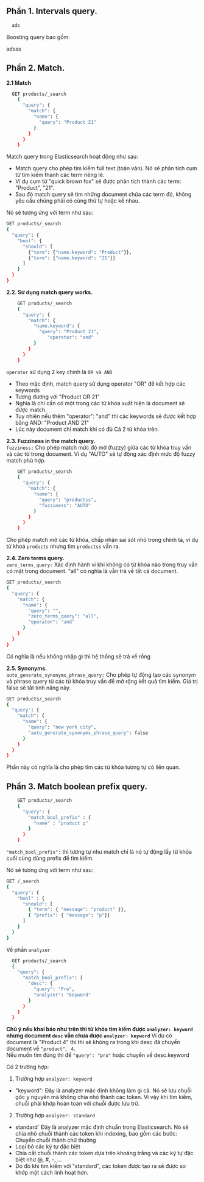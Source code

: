 ## Phần 1. Intervals query.  

```bash
  ads

 ```

Boosting query bao gồm:  

adsss


## Phần 2. Match.  

**2.1 Match**  
```bash
  GET products/_search
    {
      "query": {
        "match": {
          "name": {
            "query": "Product 21"
          }
        }
      }
    }


 ```

Match query trong Elasticsearch hoạt động như sau:

 - Match query cho phép tìm kiếm full text (toàn văn). Nó sẽ phân tích cụm từ tìm kiếm thành các term riêng lẻ.
 - Ví dụ cụm từ "quick brown fox" sẽ được phân tích thành các term: "Product", "21".
 - Sau đó match query sẽ tìm những document chứa các term đó, không yêu cầu chúng phải có cùng thứ tự hoặc kề nhau.

Nó sẽ tương ứng với term như sau:  

```bash
GET products/_search
{
  "query": {
    "bool": {
      "should": [
        {"term": {"name.keyword": "Product"}}, 
        {"term": {"name.keyword": "21"}} 
      ]
    }
  }
}
```


**2.2. Sử dụng match query works.**  

```bash
    GET products/_search
    {
      "query": {
        "match": {
          "name.keyword": {
            "query": "Product 21",
               "operator": "and"
          }
        }
      }
    }

```
`operator` sử dụng 2 key chính là `OR và AND`
 - Theo mặc định, match query sử dụng operator "OR" để kết hợp các keywords  
 - Tương đương với "Product OR 21"
 - Nghĩa là chỉ cần có một trong các từ khóa xuất hiện là document sẽ được match.
 - Tuy nhiên nếu thêm "operator": "and" thì các keywords sẽ được kết hợp bằng AND: "Product AND 21"
 - Lúc này document chỉ match khi có đủ Cả 2 từ khóa trên.

**2.3. Fuzziness in the match query.**  
`fuzziness:` Cho phép match mức độ mờ (fuzzy) giữa các từ khóa truy vấn và các từ trong document. Ví dụ "AUTO" sẽ tự động xác định mức độ fuzzy match phù hợp.

```bash
    GET products/_search
    {
      "query": {
        "match": {
          "name": {
            "query": "productss",
            "fuzziness": "AUTO"
          }
        }
      }
    }

```
Cho phép match mờ các từ khóa, chấp nhận sai sót nhỏ trong chính tả, ví dụ từ khoá `products` nhưng tìm `productss` vẫn ra.    

**2.4. Zero terms query.**  
`zero_terms_query:` Xác định hành vi khi không có từ khóa nào trong truy vấn có mặt trong document. "all" có nghĩa là vẫn trả về tất cả document.

```bash
GET products/_search
{
  "query": {
    "match": {
      "name": {
        "query": "",
        "zero_terms_query": "all",
        "operator": "and"
      }
    }
  }
}

```
Có nghĩa là nếu không nhập gì thì hệ thống sẽ trả về rỗng

**2.5. Synonyms.**  
`auto_generate_synonyms_phrase_query:` Cho phép tự động tạo các synonym và phrase query từ các từ khóa truy vấn để mở rộng kết quả tìm kiếm. Giá trị false sẽ tắt tính năng này.

```bash
GET products/_search
{
  "query": {
    "match": {
      "name": {
        "query": "new york city",
        "auto_generate_synonyms_phrase_query": false
      }
    }
  }
}


```
Phần này có nghĩa là cho phép tìm các từ khóa tương tự có liên quan.

## Phần 3. Match boolean prefix query.  

```bash
    GET products/_search
    {
      "query": {
        "match_bool_prefix" : {
          "name" : "product p"
        }
      }
    }
 ```

`"match_bool_prefix":` thì tương tự như match chỉ là nó tự động lấy từ khóa cuối cùng dùng prefix để tìm kiếm.

Nó sẽ tương ứng với term như sau: 
```bash
GET /_search
{
  "query": {
    "bool" : {
      "should": [
        { "term": { "message": "product" }},
        { "prefix": { "message": "p"}}
      ]
    }
  }
}
```

Về phần `analyzer`

```bash
  GET products/_search
  {
    "query": {
      "match_bool_prefix": {
        "desc": {
          "query": "Pro",
          "analyzer": "keyword"
        }
      }
    }
  }
```
**Chú ý nếu khai báo như trên thì từ khóa tìm kiếm được `analyzer: keyword` nhưng document `desc` vẫn chưa được `analyzer: keyword`**
Ví dụ có document là "Product 4" thì thì sẽ không ra trong khi desc đã chuyển document về `"product"`, ` 4`.  
Nếu muốn tìm đúng thì để  `"query": "pro"` hoặc chuyển về desc.keyword


Có 2 trường hợp: 
1. Trường hợp `analyzer: keyword`  
 - "keyword": Đây là analyzer mặc định không làm gì cả. Nó sẽ lưu chuỗi gốc y nguyên mà không chia nhỏ thành các token. Vì vậy khi tìm kiếm, chuỗi phải khớp hoàn toàn với chuỗi được lưu trữ.
2. Trường hợp `analyzer: standard` 
 - standard` Đây là analyzer mặc định chuẩn trong Elasticsearch. Nó sẽ chia nhỏ chuỗi thành các token khi indexing, bao gồm các bước:  
Chuyển chuỗi thành chữ thường  
 - Loại bỏ các ký tự đặc biệt  
 - Chia cắt chuỗi thành các token dựa trên khoảng trắng và các ký tự đặc biệt như @, #, -, ...  
 - Do đó khi tìm kiếm với "standard", các token được tạo ra sẽ được so khớp một cách linh hoạt hơn.  
